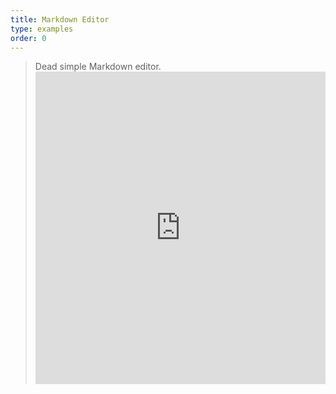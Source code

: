 ```yaml
---
title: Markdown Editor
type: examples
order: 0
---
```

> Dead simple Markdown editor. <iframe width="100%" height="500" src="https://jsfiddle.net/chrisvfritz/rdjjpc7a/embedded/result,html,js,css" allowfullscreen="allowfullscreen" frameborder="0" mark="crwd-mark"></iframe>